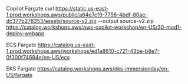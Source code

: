 Copilot Fargate
curl https://static.us-east-1.prod.workshops.aws/public/a64e7cf9-7756-4bdf-80ae-dc377b278353/assets/source-v2.zip --output source-v2.zip
https://catalog.workshops.aws/aws-copilot-workshop/en-US/30-mod1-deploy-webapp

ECS Fargate
https://catalog.us-east-1.prod.workshops.aws/workshops/ed1a8610-c721-43be-b8e7-0f300f74684e/en-US/ecs

EKS Fargate
https://catalog.workshops.aws/eks-immersionday/en-US/fargate
